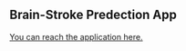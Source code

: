 ## Brain-Stroke Predection App

[You can reach the application here.](https://dhyey166-brainstroke-detection-main-l3482k.streamlit.app)
